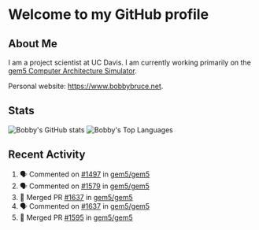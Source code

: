# Welcome to my GitHub profile

## About Me

I am a project scientist at UC Davis. I am currently working primarily on the [gem5 Computer Architecture Simulator](https://github.com/gem5).

Personal website: <https://www.bobbybruce.net>.

## Stats

![Bobby's GitHub stats](https://github-readme-stats.vercel.app/api?username=bobbyrbruce&show_icons=true&theme=responsive&include_all_commits=true&count_private=true&show=reviews&disable_animations=true)
![Bobby's Top Languages ](https://github-readme-stats.vercel.app/api/top-langs/?username=bobbyrbruce&layout=compact&theme=responsive&count_private=true&langs_count=10&disable_animations=true)

## Recent Activity

<!--START_SECTION:activity-->
1. 🗣 Commented on [#1497](https://github.com/gem5/gem5/pull/1497#issuecomment-2402412880) in [gem5/gem5](https://github.com/gem5/gem5)
2. 🗣 Commented on [#1579](https://github.com/gem5/gem5/pull/1579#issuecomment-2402391020) in [gem5/gem5](https://github.com/gem5/gem5)
3. 🎉 Merged PR [#1637](https://github.com/gem5/gem5/pull/1637) in [gem5/gem5](https://github.com/gem5/gem5)
4. 🗣 Commented on [#1637](https://github.com/gem5/gem5/pull/1637#issuecomment-2402352765) in [gem5/gem5](https://github.com/gem5/gem5)
5. 🎉 Merged PR [#1595](https://github.com/gem5/gem5/pull/1595) in [gem5/gem5](https://github.com/gem5/gem5)
<!--END_SECTION:activity-->
